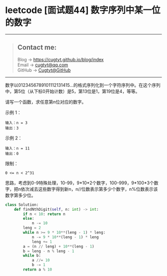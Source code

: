 # leetcode [面试题44] 数字序列中某一位的数字

---
> ## Contact me:
> Blog -> <https://cugtyt.github.io/blog/index>  
> Email -> <cugtyt@qq.com>  
> GitHub -> [Cugtyt@GitHub](https://github.com/Cugtyt)

---

数字以0123456789101112131415…的格式序列化到一个字符序列中。在这个序列中，第5位（从下标0开始计数）是5，第13位是1，第19位是4，等等。

请写一个函数，求任意第n位对应的数字。

示例 1：
```
输入：n = 3
输出：3
```
示例 2：
```
输入：n = 11
输出：0
```

限制：
```
0 <= n < 2^31
```

思路，考虑到0-9特殊处理，10-99，9\*10\*2个数字，100-999，9\*100\*3个数字，把n依次减去这些数字得到新n，n//位数表示第多少个数字，n%位数表示该数字第多少位。

``` python
class Solution:
    def findNthDigit(self, n: int) -> int:
        if n < 10: return n
        else:
            n -= 10
        leng = 2
        while n >= 9 * 10**(leng - 1) * leng:
            n -= 9 * 10**(leng - 1) * leng
            leng += 1
        a = (n // leng) + 10**(leng - 1)
        b = leng - n % leng - 1
        while b:
            a //= 10
            b -= 1
        return a % 10
```